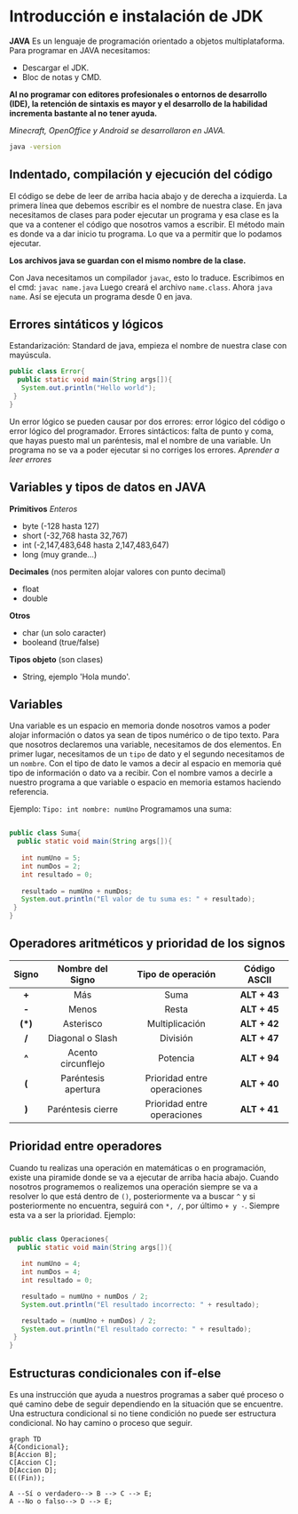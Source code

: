 # Introducción e instalación de JDK
**JAVA**
Es un lenguaje de programación orientado a objetos multiplataforma.
Para programar en JAVA necesitamos:

   * Descargar el JDK.
   * Bloc de notas y CMD.

**Al no programar con editores profesionales o entornos de desarrollo (IDE), la retención de sintaxis es mayor y el desarrollo de la habilidad incrementa bastante al no tener ayuda.**

*Minecraft, OpenOffice y Android se desarrollaron en JAVA.*

```cmd
java -version
```
## Indentado, compilación y ejecución del código
El código se debe de leer de arriba hacia abajo y de derecha a izquierda.
La primera línea que debemos escribir es el nombre de nuestra clase. En java necesitamos de clases para poder ejecutar un programa y esa clase es la que va a contener el código que nosotros vamos a escribir. El método main es donde va a dar inicio tu programa. Lo que va a permitir que lo podamos ejecutar.

**Los archivos java se guardan con el mismo nombre de la clase.**

Con Java necesitamos un compilador `javac`, esto lo traduce.
Escribimos en el cmd:
`javac name.java`
Luego creará el archivo `name.class`.
Ahora `java name`.
Así se ejecuta un programa desde 0 en java.

## Errores sintáticos y lógicos
Estandarización: Standard de java, empieza el nombre de nuestra clase con mayúscula.

```java
public class Error{
  public static void main(String args[]){
   System.out.println("Hello world"); 
 }
}
```
Un error lógico se pueden causar por dos errores: error lógico del código o error lógico del programador.
Errores sintácticos: falta de punto y coma, que hayas puesto mal un paréntesis, mal el nombre de una variable. Un programa no se va a poder ejecutar si no corriges los errores.
*Aprender a leer errores*

## Variables y tipos de datos en JAVA
**Primitivos**
*Enteros*

  * byte (-128 hasta 127)
  * short (-32,768 hasta 32,767)
  * int (-2,147,483,648 hasta 2,147,483,647)
  * long (muy grande...)

**Decimales** (nos permiten alojar valores con punto decimal)
   
   * float
   * double

**Otros**

   * char (un solo caracter)
   * booleand (true/false)

**Tipos objeto** (son clases)

   * String, ejemplo 'Hola mundo'.

## Variables
Una variable es un espacio en memoria donde nosotros vamos a poder alojar información o datos ya sean de tipos numérico o de tipo texto.
Para que nosotros declaremos una variable, necesitamos de dos elementos. En primer lugar, necesitamos de un `tipo` de dato y el segundo necesitamos de un `nombre`. Con el tipo de dato le vamos a decir al espacio en memoria qué tipo de información o dato va a recibir. Con el nombre vamos a decirle a nuestro programa a que variable o espacio en memoria estamos haciendo referencia. 

Ejemplo:
`Tipo: int nombre: numUno`
Programamos una suma:

```java

public class Suma{
  public static void main(String args[]){
 
   int numUno = 5;
   int numDos = 2;
   int resultado = 0;
   
   resultado = numUno + numDos;
   System.out.println("El valor de tu suma es: " + resultado);
 }
}
```

## Operadores aritméticos y prioridad de los signos
| **Signo** | **Nombre del Signo** | **Tipo de operación** | **Código ASCII** |
|:-------:|:------------------:|:-------------------:|:-------------:|
| **+** | Más | Suma | **ALT + 43** |
| **-** | Menos | Resta | **ALT + 45** |
| **(*)** | Asterisco | Multiplicación | **ALT + 42** |
| **/** | Diagonal o Slash | División | **ALT + 47** |
| **^** | Acento circunflejo | Potencia | **ALT + 94** |
| **(** | Paréntesis apertura | Prioridad entre operaciones | **ALT + 40** |
| **)** | Paréntesis cierre | Prioridad entre operaciones | **ALT + 41** |

## Prioridad entre operadores
Cuando tu realizas una operación en matemáticas o en programación, existe una piramide donde se va a ejecutar de arriba hacia abajo. Cuando nosotros programemos o realizemos una operación siempre se va a resolver lo que está dentro de `()`, posteriormente va a buscar `^` y si posteriormente no encuentra, seguirá con `*, /`, por último `+ y -`. Siempre esta va a ser la prioridad.
Ejemplo:

```java

public class Operaciones{
  public static void main(String args[]){
 
   int numUno = 4;
   int numDos = 4;
   int resultado = 0;

   resultado = numUno + numDos / 2;
   System.out.println("El resultado incorrecto: " + resultado);

   resultado = (numUno + numDos) / 2;
   System.out.println("El resultado correcto: " + resultado);
 }
}
```
## Estructuras condicionales con if-else
Es una instrucción que ayuda a nuestros programas a saber qué proceso o qué camino debe de seguir dependiendo en la situación que se encuentre.
Una estructura condicional si no tiene condición no puede ser estructura condicional. No hay camino o proceso que seguir.

```mermaid
graph TD
A{Condicional};
B[Accion B];
C[Accion C];
D[Accion D];
E((Fin));

A --Sí o verdadero--> B --> C --> E;
A --No o falso--> D --> E; 
```